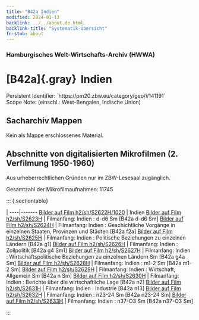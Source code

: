 ```yaml
---
title: "B42a Indien"
modified: 2024-01-13
backlink: ../../about.de.html
backlink-title: "Systematik-Übersicht"
fn-stub: about
---
```


### Hamburgisches Welt-Wirtschafts-Archiv (HWWA)

# [B42a]{.gray}&#8201; Indien

<div class="hint">Persistent Identifier: `https://pm20.zbw.eu/category/geo/i/141191`</div>

<div class="hint">
Scope Note: (einschl.: West-Bengalen, Indische Union)
</div>





## Sacharchiv Mappen








Kein als Mappe erschlossenes Material.



<a id="filmsections" />

## Abschnitte von digitalisierten Mikrofilmen (2. Verfilmung 1950-1960)

<p>Aus urheberrechtlichen Gründen nur im ZBW-Lesesaal zugänglich.</p>


<p>Gesamtzahl der Mikrofilmaufnahmen: 11745</p>





::: {.sectiontable}

 | 
----|-------
<a class="btn" href="https://pm20.zbw.eu/film/h2/sh/S2622H/1020" rel="nofollow">Bilder auf Film h2/sh/S2622H/1020</a> | Indien
<a class="btn" href="https://pm20.zbw.eu/film/h2/sh/S2623H" rel="nofollow">Bilder auf Film h2/sh/S2623H</a> | Filmanfang: Indien : d-d6 Sm [B42a d-d6 Sm]
<a class="btn" href="https://pm20.zbw.eu/film/h2/sh/S2624H" rel="nofollow">Bilder auf Film h2/sh/S2624H</a> | Filmanfang: Indien : Geschichtliche Vorgänge in einzelnen Staaten, Provinzen und Städten [B42a f2a]
<a class="btn" href="https://pm20.zbw.eu/film/h2/sh/S2625H" rel="nofollow">Bilder auf Film h2/sh/S2625H</a> | Filmanfang: Indien : Politische Beziehungen zu einzelnen Ländern [B42a g1]
<a class="btn" href="https://pm20.zbw.eu/film/h2/sh/S2626H" rel="nofollow">Bilder auf Film h2/sh/S2626H</a> | Filmanfang: Indien : Zollpolitik [B42a g4 Sm1]
<a class="btn" href="https://pm20.zbw.eu/film/h2/sh/S2627H" rel="nofollow">Bilder auf Film h2/sh/S2627H</a> | Filmanfang: Indien : Wirtschaftspolitische Beziehungen zu einzelnen Ländern Sm [B42a g4a Sm]
<a class="btn" href="https://pm20.zbw.eu/film/h2/sh/S2628H" rel="nofollow">Bilder auf Film h2/sh/S2628H</a> | Filmanfang: Indien : m1-2 Sm [B42a m1-2 Sm]
<a class="btn" href="https://pm20.zbw.eu/film/h2/sh/S2629H" rel="nofollow">Bilder auf Film h2/sh/S2629H</a> | Filmanfang: Indien : Wirtschaft, Allgemein Sm [B42a n Sm]
<a class="btn" href="https://pm20.zbw.eu/film/h2/sh/S2630H" rel="nofollow">Bilder auf Film h2/sh/S2630H</a> | Filmanfang: Indien : Berichte über die wirtschaftliche Lage [B42a n2]
<a class="btn" href="https://pm20.zbw.eu/film/h2/sh/S2631H" rel="nofollow">Bilder auf Film h2/sh/S2631H</a> | Filmanfang: Indien : Industrie [B42a n13]
<a class="btn" href="https://pm20.zbw.eu/film/h2/sh/S2632H" rel="nofollow">Bilder auf Film h2/sh/S2632H</a> | Filmanfang: Indien : n23-24 Sm [B42a n23-24 Sm]
<a class="btn" href="https://pm20.zbw.eu/film/h2/sh/S2633H" rel="nofollow">Bilder auf Film h2/sh/S2633H</a> | Filmanfang: Indien : n37-O3 Sm [B42a n37-O3 Sm]


:::













